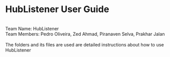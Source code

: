 # HubListener User Guide<br />
<br />
Team Name: HubListener<br />
Team Members: Pedro Oliveira, Zed Ahmad, Piranaven Selva, Prakhar Jalan<br />
<br />
The folders and its files are used are detailed instructions about how to use HubListener <br />
